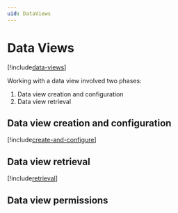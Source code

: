 ```yaml
---
uid: DataViews
---
```


# Data Views

[!include[data-views](../../../_includes/data-views.md)]

Working with a data view involved two phases:

1. Data view creation and configuration
1. Data view retrieval

## Data view creation and configuration

[!include[create-and-configure](../../../_includes/data-views-create-and-configure.md)]

## Data view retrieval

[!include[retrieval](../../../_includes/data-views-retrieve.md)]

## Data view permissions
